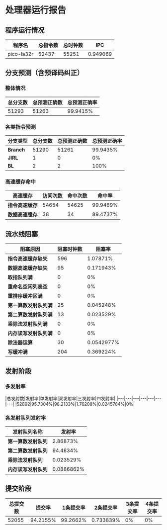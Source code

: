 # 处理器运行报告
## 程序运行情况
|程序名|总指令数|总时钟数|IPC|
|---|---|---|---|
|pico-la32r|52437|55251|0.949069|

## 分支预测（含预译码纠正）
### 整体情况
|总分支数|总预测正确数|总预测正确率|
|---|---|---|
|51293|51263|99.9415%|

### 各类指令预测
|分支类型|总分支数|总预测正确数|总预测正确率|
|---|---|---|---|
|**Branch**| 51290 | 51261 | 99.9435%|
|**JIRL**| 1 | 0 | 0%|
|**BL**| 2 | 2 | 100%|

### 高速缓存命中
|高速缓存|访问次数|命中次数|命中率|
|---|---|---|---|
|**指令高速缓存**| 54654 | 54625 | 99.9469%|
|**数据高速缓存**| 38 | 34 | 89.4737%|
## 流水线阻塞
|阻塞原因|阻塞时钟数|阻塞率|
|---|---|---|
|**指令高速缓存缺失**| 596 | 1.07871%|
|**数据高速缓存缺失**| 95 | 0.171943%|
|**取指队列满**| 0 | 0%|
|**重命名空闲列表空**|0 | 0%|
|**重排序缓冲区满**|0 | 0%|
|**第一算数发射队列满**|25 | 0.045248%|
|**第二算数发射队列满**|13 | 0.023529%|
|**乘除法发射队列满**|0 | 0%|
|**内存读写发射队列满**|0 | 0%|
|**除法器运算**|30 | 0.0542977%|
|**写缓冲满**|204 | 0.369224%|

## 发射阶段
### 多发射率
|总发射数|发射率|单发射率|双发射率|三发射率|四发射率|
|---|---|---|---|---|---|---|
|52892|95.7304%|98.2133%|1.76208%|0.0245784%|0%|

### 各发射队列发射率
|发射队列名称|发射率|
|---|---|
|**第一算数发射队列**|2.86873%|
|**第二算数发射队列**|94.4834%|
|**乘除法发射队列**|0.023529%|
|**内存读写发射队列**|0.0886862%|

## 提交阶段
|总提交数|提交率|1条提交率|2条提交率|3条提交率|4条提交率|
|---|---|---|---|---|---|
|52055|94.2155%|99.2662%|0.733839%|0%|0%|

